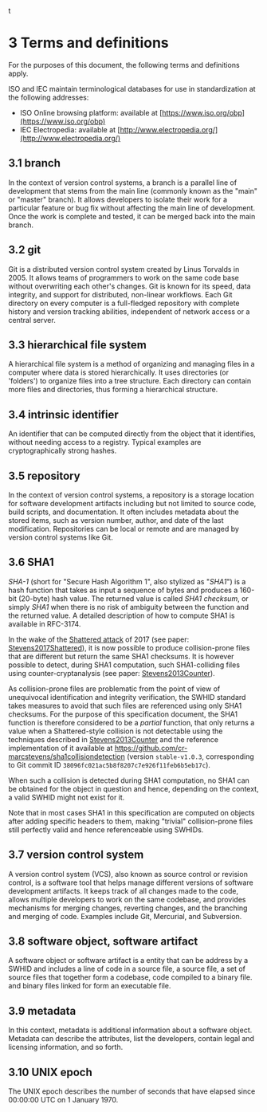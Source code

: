 t
# 3 Terms and definitions

For the purposes of this document,
the following terms and definitions apply.

ISO and IEC maintain terminological databases
for use in standardization at the following addresses:

* ISO Online browsing platform:
  available at [https://www.iso.org/obp](https://www.iso.org/obp)
* IEC Electropedia:
  available at [http://www.electropedia.org/](http://www.electropedia.org/)

## 3.1 branch

In the context of version control systems, a branch is a parallel line of development that stems from the main line (commonly known as the "main" or "master" branch). It allows developers to isolate their work for a particular feature or bug fix without affecting the main line of development. Once the work is complete and tested, it can be merged back into the main branch.

## 3.2 git

Git is a distributed version control system created by Linus Torvalds in 2005. It allows teams of programmers to work on the same code base without overwriting each other's changes. Git is known for its speed, data integrity, and support for distributed, non-linear workflows. Each Git directory on every computer is a full-fledged repository with complete history and version tracking abilities, independent of network access or a central server.

## 3.3 hierarchical file system

A hierarchical file system is a method of organizing and managing files in a computer where data is stored hierarchically. It uses directories (or 'folders') to organize files into a tree structure. Each directory can contain more files and directories, thus forming a hierarchical structure.

## 3.4 intrinsic identifier

An identifier that can be computed directly from the object that it identifies, without needing access to a registry. Typical examples are cryptographically strong hashes.

## 3.5 repository

In the context of version control systems, a repository is a storage location for software development artifacts including but not limited to source code, build scripts, and documentation. It often includes metadata about the stored items, such as version number, author, and date of the last modification. Repositories can be local or remote and are managed by version control systems like Git.

## 3.6 SHA1

*SHA-1* (short for "Secure Hash Algorithm 1", also stylized as "*SHA1*") is a hash function that takes as input a sequence of bytes and produces a 160-bit (20-byte) hash value.
The returned value is called *SHA1 checksum*, or simply *SHA1* when there is no risk of ambiguity between the function and the returned value.
A detailed description of how to compute SHA1 is available in RFC-3174.

In the wake of the [Shattered attack](https://shattered.io/) of 2017 (see paper: [Stevens2017Shattered](B.Bibliography.md)), it is now possible to produce collision-prone files that are different but return the same SHA1 checksums.
It is however possible to detect, during SHA1 computation, such SHA1-colliding files using counter-cryptanalysis (see paper: [Stevens2013Counter](B.Bibliography.md)).

As collision-prone files are problematic from the point of view of unequivocal identification and integrity verification, the SWHID standard takes measures to avoid that such files are referenced using only SHA1 checksums.
For the purpose of this specification document, the SHA1 function is therefore considered to be a *partial* function, that only returns a value when a Shattered-style collision is not detectable using the techniques described in [Stevens2013Counter](B.Bibliography.md) and the reference implementation of it available at <https://github.com/cr-marcstevens/sha1collisiondetection> (version `stable-v1.0.3`, corresponding to Git commit ID `38096fc021ac5b8f8207c7e926f11feb6b5eb17c`).

When such a collision is detected during SHA1 computation, no SHA1 can be obtained for the object in question and hence, depending on the context, a valid SWHID might not exist for it.

Note that in most cases SHA1 in this specification are computed on objects after adding specific headers to them, making "trivial" collision-prone files still perfectly valid and hence referenceable using SWHIDs.

## 3.7 version control system

A version control system (VCS), also known as source control or revision control, is a software tool that helps manage different versions of software development artifacts. It keeps track of all changes made to the code, allows multiple developers to work on the same codebase, and provides mechanisms for merging changes, reverting changes, and the branching and merging of code. Examples include Git, Mercurial, and Subversion.

<!-- new definitions, added by Robbie, start here  -->

## 3.8 software object, software artifact

A software object or software artifact is a entity that can be address by a SWHID and includes a line of code in a source file, a source file, a set of source files that together form a codebase, code compiled to a binary file. and binary files linked for form an executable file.

## 3.9 metadata

In this context, metadata is additional information about a software object.  Metadata can describe the attributes, list the developers, contain legal and licensing information, and so forth.

## 3.10 UNIX epoch

The UNIX epoch describes the number of seconds that have elapsed since 00:00:00 UTC on 1 January 1970.
